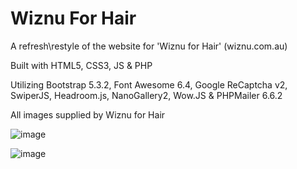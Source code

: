 # Wiznu For Hair

A refresh\restyle of the website for 'Wiznu for Hair' (wiznu.com.au)

Built with HTML5, CSS3, JS & PHP

Utilizing Bootstrap 5.3.2, Font Awesome 6.4, Google ReCaptcha v2, SwiperJS, Headroom.js, NanoGallery2, Wow.JS & PHPMailer 6.6.2

All images supplied by Wiznu for Hair

![image](https://github.com/BlissMediaSolutions/Wiznu-For-Hair/assets/10906791/f0aa427a-9a04-4a98-968f-011690f5e132)

![image](https://github.com/BlissMediaSolutions/Wiznu-For-Hair/assets/10906791/7bb02ceb-8c53-4d57-af72-5bb3e254de95)


